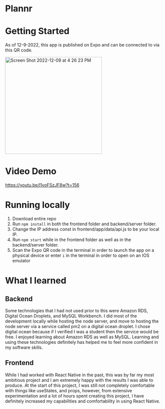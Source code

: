 # Plannr

# Getting Started

As of 12-9-2022, this app is published on Expo and can be connected to via this QR code. 

<img width="314" alt="Screen Shot 2022-12-09 at 4 26 23 PM" src="https://user-images.githubusercontent.com/77033552/206811396-6663abc8-947d-4f82-883a-8b6a44c78841.png">

# Video Demo 
https://youtu.be/l1voFSzJF8w?t=156

# Running locally

1. Download entire repo
1. Run `npm install` in both the frontend folder and backend/server folder. 
2. Change the IP address const in frontend/app/data/api.js to be your local IP.
3. Run `npm start` while in the frontend folder as well as in the backend/server folder. 
4. Scan the Expo QR code in the terminal in order to launch the app on a physical device or enter `i` in the terminal in order to open on an IOS emulator

# What I learned

## Backend
Some technologies that I had not used prior to this were Amazon RDS, Digital Ocean Droplets, and MySQL Workbench. I did most of the development locally while hosting the node server, and move to hosting the node server via a service called pm2 on a digital ocean droplet. I chose digital ocean because if I verified I was a student then the service would be free. I enjoyed learning about Amazon RDS as well as MySQL. Learning and using these technologies definitely has helped me to feel more confident in my software skills. 

## Frontend
While I had worked with React Native in the past, this was by far my most ambitious project and I am extremely happy with the results I was able to produce. At the start of this project, I was still not completely comfortable with things like useStates, and props, however, from extensive experimentation and a lot of hours spent creating this project, I have definitely increased my capabilities and comfortability in using React Native. 
